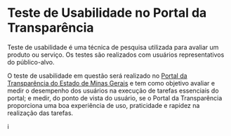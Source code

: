# Teste de Usabilidade no Portal da Transparência

Teste de usabilidade é uma técnica de pesquisa utilizada para avaliar um produto ou serviço. Os testes são realizados com usuários representativos do público-alvo.

O teste de usabilidade em questão será realizado no [Portal da Transparência do Estado de Minas Gerais](Transparência.mg.gov.br) e tem como objetivo avaliar e medir o desempenho dos usuários na execução de tarefas essenciais do portal; e medir, do ponto de vista do usuário, se o Portal da Transparência proporciona uma boa experiência de uso, praticidade e rapidez na realização das tarefas.

i